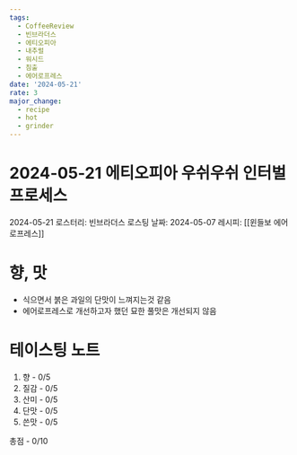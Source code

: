 ```yaml
---
tags:
  - CoffeeReview
  - 빈브라더스
  - 에티오피아
  - 내추럴
  - 워시드
  - 침출
  - 에어로프레스
date: '2024-05-21'
rate: 3
major_change:
  - recipe
  - hot
  - grinder
---
```

# 2024-05-21 에티오피아 우쉬우쉬 인터벌 프로세스
2024-05-21
로스터리: 빈브라더스
로스팅 날짜: 2024-05-07
레시피: [[윈들보 에어로프레스]]
# 향, 맛

- 식으면서 붉은 과일의 단맛이 느껴지는것 같음
- 에어로프레스로 개선하고자 했던 묘한 풀맛은 개선되지 않음
# 테이스팅 노트
1. 향 - 0/5
2. 질감 - 0/5
3. 산미 - 0/5
4. 단맛 - 0/5
5. 쓴맛 - 0/5

총점 - 0/10
